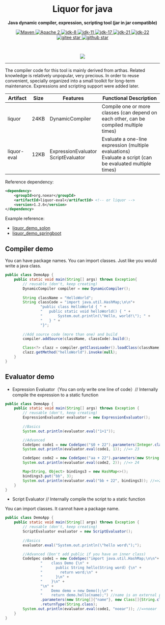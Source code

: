 <h1 align="center" style="text-align:center;">
Liquor for java
</h1>
<p align="center">
	<strong>Java dynamic compiler, expression, scripting tool (jar in jar compatible)</strong>
</p>
<p align="center">
    <a target="_blank" href="https://central.sonatype.com/search?q=org.noear%liquor">
        <img src="https://img.shields.io/maven-central/v/org.noear/liquor.svg?label=Maven%20Central" alt="Maven" />
    </a>
    <a target="_blank" href="LICENSE">
		<img src="https://img.shields.io/:License-Apache2-blue.svg" alt="Apache 2" />
	</a>
    <a target="_blank" href="https://www.oracle.com/java/technologies/javase/javase-jdk8-downloads.html">
		<img src="https://img.shields.io/badge/JDK-8-green.svg" alt="jdk-8" />
	</a>
    <a target="_blank" href="https://www.oracle.com/java/technologies/javase/jdk11-archive-downloads.html">
		<img src="https://img.shields.io/badge/JDK-11-green.svg" alt="jdk-11" />
	</a>
    <a target="_blank" href="https://www.oracle.com/java/technologies/javase/jdk17-archive-downloads.html">
		<img src="https://img.shields.io/badge/JDK-17-green.svg" alt="jdk-17" />
	</a>
    <a target="_blank" href="https://www.oracle.com/java/technologies/javase/jdk21-archive-downloads.html">
		<img src="https://img.shields.io/badge/JDK-21-green.svg" alt="jdk-21" />
	</a>
    <a target="_blank" href="https://www.oracle.com/java/technologies/javase/jdk22-archive-downloads.html">
		<img src="https://img.shields.io/badge/JDK-22-green.svg" alt="jdk-22" />
	</a>
    <br />
    <a target="_blank" href='https://gitee.com/noear/liquor/stargazers'>
		<img src='https://gitee.com/noear/liquor/badge/star.svg' alt='gitee star'/>
	</a>
    <a target="_blank" href='https://github.com/noear/liquor/stargazers'>
		<img src="https://img.shields.io/github/stars/noear/liquor.svg?style=flat&logo=github" alt="github star"/>
	</a>
</p>

<br/>
<p align="center">
	<a href="https://jq.qq.com/?_wv=1027&k=kjB5JNiC">
	<img src="https://img.shields.io/badge/QQ交流群-22200020-orange"/></a>
</p>

<hr>

The compiler code for this tool is mainly derived from arthas. Related knowledge is relatively unpopular, very precious. In order to reuse convenient, specially organized into a small toolkit for long-term maintenance. Expressions and scripting support were added later.

| Artifact             | Size | Features                                  | Functional Description                     |
|----------------------|------|-----------------------------------------|--------------------------|
| liquor               | 24KB | DynamicCompiler                         | Compile one or more classes (can depend on each other, can be compiled multiple times) |
| liquor-eval          | 12KB | ExpressionEvaluator<br>ScriptEvaluator  | Evaluate a one-line expression (multiple evaluations)<br/>Evaluate a script (can be evaluated multiple times) |


Reference dependency:

```xml
<dependency>
    <groupId>org.noear</groupId>
    <artifactId>liquor-eval</artifactId> <!-- or liquor -->
    <version>1.2.6</version>
</dependency>
```

Example reference:

* [liquor_demo_solon](liquor_demo_solon)
* [liquor_demo_springboot](liquor_demo_springboot)



## Compiler demo

You can have package names. You can import classes. Just like you would write a java class.

```java
public class DemoApp {
    public static void main(String[] args) throws Exception{
        // reusable (don't, keep creating)
        DynamicCompiler compiler = new DynamicCompiler();
        
        String className = "HelloWorld";
        String classCode = "import java.util.HashMap;\n\n"+
                "public class HelloWorld { " +
                "   public static void helloWorld() { " +
                "       System.out.println(\"Hello, world!\"); " +
                "   } " +
                "}";
        
        //Add source code (more than one) and build
        compiler.addSource(className, classCode).build();

        Class<?> clazz = compiler.getClassLoader().loadClass(className);
        clazz.getMethod("helloWorld").invoke(null);
    }
}
```



## Evaluator demo


* Expression Evaluator（You can only write one line of code）// Internally compile the expression to a static function


```java
public class DemoApp {
    public static void main(String[] args) throws Exception {
        // reusable (don't, keep creating)
        ExpressionEvaluator evaluator = new ExpressionEvaluator();
        
        //Basics
        System.out.println(evaluator.eval("1+1"));

        //Advanced
        CodeSpec code1 = new CodeSpec("$0 + 22").parameters(Integer.class);
        System.out.println(evaluator.eval(code1, 1)); //=> 23

        CodeSpec code2 = new CodeSpec("aa + 22").parameters(new String[]{"aa"}, new Class[]{Integer.class});
        System.out.println(evaluator.eval(code2, 2)); //=> 24

        Map<String, Object> bindings3 = new HashMap<>();
        bindings3.put("bb", 3);
        System.out.println(evaluator.eval("bb + 22", bindings3)); //=>25
    }
}
```


* Script Evaluator // Internally compile the script to a static function

You can import classes. It cannot have a package name.

```java
public class DemoApp {
    public static void main(String[] args) throws Exception {
        // reusable (don't, keep creating)
        ScriptEvaluator evaluator = new ScriptEvaluator();
        
        //Basics
        evaluator.eval("System.out.println(\"hello word\");");

        //Advanced (Don't add public if you have an inner class)
        CodeSpec code1 = new CodeSpec("import java.util.HashMap;\n\n"+
                "    class Demo {\n" +
                "      public String hello(String word) {\n" +
                "        return word;\n" +
                "      }\n" +
                "    }\n" +
                "\n" +
                "    Demo demo = new Demo();\n" +
                "    return demo.hello(name);") //name is an external parameter
                .parameters(new String[]{"name"}, new Class[]{String.class})
                .returnType(String.class);
        System.out.println(evaluator.eval(code1, "noear")); //=>noear
    }
}
```
